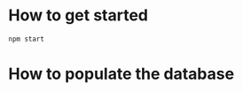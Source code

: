 # How to get started
```
npm start 
```

# How to populate the database

``` GET  localhost:3030/seeder
```